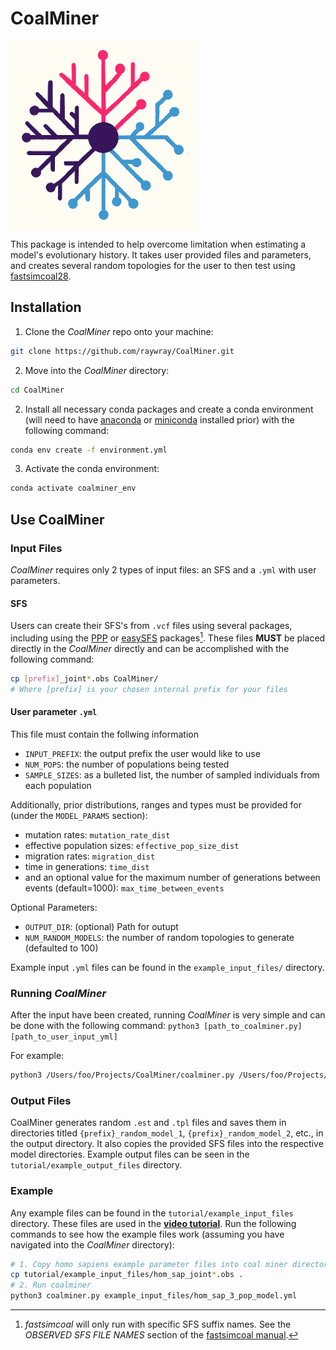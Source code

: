 # CoalMiner

<img src="./docs/img/logo.png" alt="coalminer logo" height="300"/>

This package is intended to help overcome limitation when estimating a model's evolutionary history. It takes user provided files and parameters, and creates several random topologies for the user to then test using [fastsimcoal28](https://cmpg.unibe.ch/software/fastsimcoal28/).

## Installation
1. Clone the *CoalMiner* repo onto your machine:
```bash
git clone https://github.com/raywray/CoalMiner.git
```
2. Move into the *CoalMiner* directory:
```bash
cd CoalMiner
```
2. Install all necessary conda packages and create a conda environment (will need to have [anaconda](https://docs.anaconda.com/anaconda/install/) or [miniconda](https://docs.anaconda.com/free/miniconda/miniconda-install/) installed prior) with the following command:

```bash
conda env create -f environment.yml
```

3. Activate the conda environment:
```bash
conda activate coalminer_env
```

## Use CoalMiner
### Input Files
*CoalMiner* requires only 2 types of input files: an SFS and a `.yml` with user parameters. 

#### SFS
Users can create their SFS's from `.vcf` files using several packages, including using the [PPP](https://ppp.readthedocs.io/en/latest/PPP_pages/Input_File_Generators/vcf_to_fastsimcoal.html) or [easySFS](https://github.com/isaacovercast/easySFS) packages[^1]. These files **MUST** be placed directly in the *CoalMiner* directly and can be accomplished with the following command: 
```bash
cp [prefix]_joint*.obs CoalMiner/
# Where [prefix] is your chosen internal prefix for your files
```

#### User parameter `.yml`
This file must contain the follwing information
- `INPUT_PREFIX`: the output prefix the user would like to use 
- `NUM_POPS`: the number of populations being tested 
- `SAMPLE_SIZES`: as a bulleted list, the number of sampled individuals from each population 

Additionally, prior distributions, ranges and types must be provided for (under the `MODEL_PARAMS` section): 
- mutation rates: `mutation_rate_dist`
- effective population sizes: `effective_pop_size_dist`
- migration rates: `migration_dist`
- time in generations: `time_dist`
- and an optional value for the maximum number of generations between events (default=1000): `max_time_between_events` 

Optional Parameters:
- `OUTPUT_DIR`: (optional) Path for outupt
- `NUM_RANDOM_MODELS`: the number of random topologies to generate (defaulted to 100)


Example input `.yml` files can be found in the `example_input_files/` directory.

### Running *CoalMiner*
After the input have been created, running *CoalMiner* is very simple and can be done with the following command: `python3 [path_to_coalminer.py] [path_to_user_input_yml]`

For example:

```bash
python3 /Users/foo/Projects/CoalMiner/coalminer.py /Users/foo/Projects/coalminer_input.yml
```

### Output Files
CoalMiner generates random `.est` and `.tpl` files and saves them in directories titled `{prefix}_random_model_1`, `{prefix}_random_model_2`, etc., in the output directory. It also copies the provided SFS files into the respective model directories. Example output files can be seen in the `tutorial/example_output_files` directory.  

### Example
Any example files can be found in the `tutorial/example_input_files` directory. These files are used in the [**video tutorial**](https://youtu.be/XNAofUfulHw). Run the following commands to see how the example files work (assuming you have navigated into the *CoalMiner* directory):

```bash
# 1. Copy homo sapiens example parameter files into coal miner directory
cp tutorial/example_input_files/hom_sap_joint*.obs .
# 2. Run coalminer
python3 coalminer.py example_input_files/hom_sap_3_pop_model.yml
```

[^1]: *fastsimcoal* will only run with specific SFS suffix names. See the *OBSERVED SFS FILE NAMES* section of the [fastsimcoal manual](https://cmpg.unibe.ch/software/fastsimcoal28/man/fastsimcoal28.pdf).


